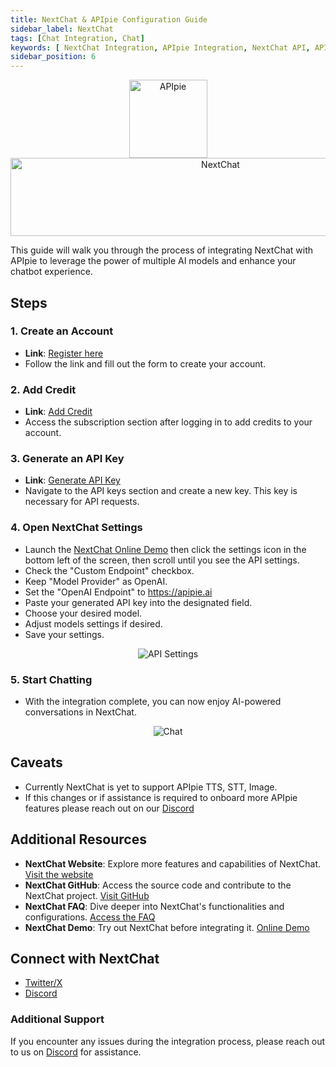 ```yaml
---
title: NextChat & APIpie Configuration Guide
sidebar_label: NextChat
tags: [Chat Integration, Chat]
keywords: [ NextChat Integration, APIpie Integration, NextChat API, APIpie API, ChatGPT Alternative, Chat GPT Alternative, Chatbot Integration, AI Integration, LLM API, OpenAI Alternative, Openai Integration, AI Chatbot, AI Models Integration, API Integration Guide, AI Agent Integration, Conversational AI Integration, AI Assistant Integration, AI Service Integration, API Integration for AI, Neuronic AI Integration, AI Chat API, AI Model Integration, AI Integration Platform, AI Application Integration, AI Solutions API, APIpie AI Integration, AI Development API, AI Chat Framework, AI Assistant API, AI Integration Tutorial, Integrate NextChat with APIpie, API Integration Documentation, APIpie Chatbot, AI Integration Steps, AI Integration Best Practices, AI Integration Tools, AI Integration Services, AI Integration Benefits, APIpie Chatbot Integration, NextChat Setup, NextChat Configuration, NextChat API Guide, APIpie NextChat Integration Guide, ]
sidebar_position: 6
---
```


<div align="center">
    <img src="/docs/img/apipie-logo.png" alt="APIpie" width="125" height="125"style={{ marginRight: '20px' }} />
    <img src="/docs/img/NextChat.png" alt="NextChat" width="656" height="125" />

</div>


This guide will walk you through the process of integrating NextChat with APIpie to leverage the power of multiple AI models and enhance your chatbot experience.

## Steps

### 1. Create an Account
- **Link**: [Register here](https://apipie.ai/dashboard/auth/register)
- Follow the link and fill out the form to create your account.

### 2. Add Credit
- **Link**: [Add Credit](https://apipie.ai/dashboard/profile/subscribe)
- Access the subscription section after logging in to add credits to your account.

### 3. Generate an API Key
- **Link**: [Generate API Key](https://apipie.ai/dashboard/profile/api-keys)
- Navigate to the API keys section and create a new key. This key is necessary for API requests.

### 4. Open NextChat Settings
- Launch the [NextChat Online Demo](https://app.nextchat.dev/) then click the settings icon in the bottom left of the screen, then scroll until you see the API settings.
- Check the "Custom Endpoint" checkbox.
- Keep "Model Provider" as OpenAI.
- Set the "OpenAI Endpoint" to https://apipie.ai 
- Paste your generated API key into the designated field.
- Choose your desired model. 
- Adjust models settings if desired.
- Save your settings.

<div align="center">
    <img src="/docs/img/Integrations/NextChat/API.png" alt="API Settings"/>
</div>

### 5. Start Chatting
- With the integration complete, you can now enjoy AI-powered conversations in NextChat.

<div align="center">
    <img src="/docs/img/Integrations/NextChat/chat.png" alt="Chat" style={{ marginRight: '20px' }} />
</div>

## Caveats 
- Currently NextChat is yet to support APIpie TTS, STT, Image. 
- If this changes or if assistance is required to onboard more APIpie features please reach out on our [Discord](https://discord.gg/hs82THc9Tw)


## Additional Resources
- **NextChat Website**: Explore more features and capabilities of NextChat. [Visit the website](https://app.nextchat.dev/)
- **NextChat GitHub**: Access the source code and contribute to the NextChat project. [Visit GitHub](https://github.com/ChatGPTNextWeb/ChatGPT-Next-Web)
- **NextChat FAQ**: Dive deeper into NextChat's functionalities and configurations. [Access the FAQ](https://github.com/ChatGPTNextWeb/ChatGPT-Next-Web/blob/main/docs/faq-en.md)
- **NextChat Demo**: Try out NextChat before integrating it. [Online Demo](https://app.nextchat.dev/) 


## Connect with NextChat
- [Twitter/X](https://twitter.com/NextChatDev)
- [Discord](https://discord.gg/YCkeafCafC)



### Additional Support
If you encounter any issues during the integration process, please reach out to us on [Discord](https://discord.gg/hs82THc9Tw) for assistance.